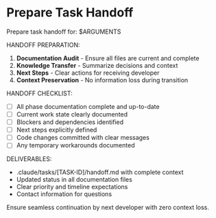 # Prepare Task Handoff

Prepare task handoff for: $ARGUMENTS

HANDOFF PREPARATION:

1. **Documentation Audit** - Ensure all files are current and complete
2. **Knowledge Transfer** - Summarize decisions and context
3. **Next Steps** - Clear actions for receiving developer
4. **Context Preservation** - No information loss during transition

HANDOFF CHECKLIST:

- [ ] All phase documentation complete and up-to-date
- [ ] Current work state clearly documented
- [ ] Blockers and dependencies identified
- [ ] Next steps explicitly defined
- [ ] Code changes committed with clear messages
- [ ] Any temporary workarounds documented

DELIVERABLES:

- .claude/tasks/[TASK-ID]/handoff.md with complete context
- Updated status in all documentation files
- Clear priority and timeline expectations
- Contact information for questions

Ensure seamless continuation by next developer with zero context loss.
